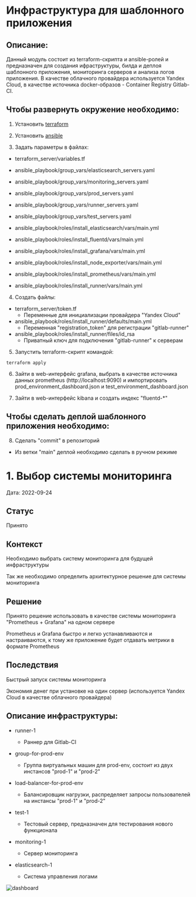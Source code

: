 # Инфраструктура для шаблонного приложения

## Описание:

Данный модуль состоит из terraform-скрипта и ansible-ролей и предназначен для создания ифраструктуры, билда и деплоя шаблонного приложения, мониторинга серверов и анализа логов приложения.
В качестве облачного провайдера используется Yandex Cloud, в качестве источника docker-образов - Container Registry Gitlab-CI.

## Чтобы развернуть окружение необходимо:

1. Установить [terraform](https://learn.hashicorp.com/tutorials/terraform/install-cli)

2. Установить [ansible](https://docs.ansible.com/ansible/latest/installation_guide/intro_installation.html)

3. Задать параметры в файлах:

- terraform_server/variables.tf

- ansible_playbook/group_vars/elasticsearch_servers.yaml
- ansible_playbook/group_vars/monitoring_servers.yaml
- ansible_playbook/group_vars/prod_servers.yaml
- ansible_playbook/group_vars/runner_servers.yaml
- ansible_playbook/group_vars/test_servers.yaml

- ansible_playbook/roles/install_elasticsearch/vars/main.yml
- ansible_playbook/roles/install_fluentd/vars/main.yml
- ansible_playbook/roles/install_grafana/vars/main.yml
- ansible_playbook/roles/install_node_exporter/vars/main.yml
- ansible_playbook/roles/install_prometheus/vars/main.yml
- ansible_playbook/roles/install_runner/vars/main.yml

4. Создать файлы:

- terraform_server/token.tf
  - Переменные для инициализации провайдера "Yandex Cloud"
- ansible_playbook/roles/install_runner/defaults/main.yml
  - Переменная "registration_token" для регистрации "gitlab-runner"
- ansible_playbook/roles/install_runner/files/id_rsa
  - Приватный ключ для подключения "gitlab-runner" к серверам

5. Запустить terraform-скрипт командой:
```
terraform apply
```
6. Зайти в web-интерфейс grafana, выбрать в качестве источника данных prometheus (http://localhost:9090) и импортировать prod_environment_dashboard.json и test_environment_dashboard.json

7. Зайти в web-интерфейс kibana и создать индекс "fluentd-*"

## Чтобы сделать деплой шаблонного приложения необходимо:

8. Сделать "commit" в репозиторий
  - Из ветки "main" деплой необходимо сделать в ручном режиме






# 1. Выбор системы мониторинга

Дата: 2022-09-24

## Статус

Принято

## Контекст

Необходимо выбрать систему мониторинга для будущей инфраструктуры

Так же необходимо определить архитектурное решение для системы мониторинга

## Решение

Принято решение использовать в качестве системы мониторинга "Prometheus + Grafana" на одном сервере

Prometheus и Grafana быстро и легко устанавливаются и настраиваются, к тому же приложение будет отдавать метрики в формате Prometheus

## Последствия

Быстрый запуск системы мониторинга

Экономия денег при установке на один сервер (используется Yandex Cloud в качестве облачного провайдера)


## Описание инфраструктуры:

- runner-1
  - Раннер для Gitlab-CI

- group-for-prod-env
  - Группа виртуальных машин для prod-env, состоит из двух инстансов "prod-1" и "prod-2"

- load-balancer-for-prod-env
  - Балансировщик нагрузки, распределяет запросы пользователей на инстансы "prod-1" и "prod-2"

- test-1
  - Тестовый сервер, предназначен для тестирования нового функционала

- monitoring-1
  - Сервер мониторинга

- elasticsearch-1
  - Система управления логами

![dashboard](./dashboard.png)





